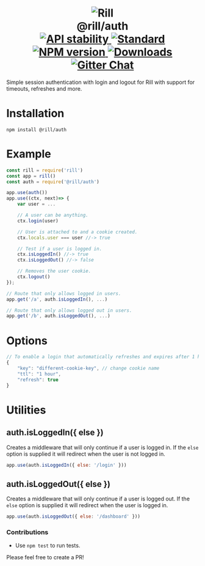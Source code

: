 <h1 align="center">
  <!-- Logo -->
  <img src="https://raw.githubusercontent.com/rill-js/rill/master/Rill-Icon.jpg" alt="Rill"/>
  <br/>
  @rill/auth
	<br/>

  <!-- Stability -->
  <a href="https://nodejs.org/api/documentation.html#documentation_stability_index">
    <img src="https://img.shields.io/badge/stability-experimental-orange.svg?style=flat-square" alt="API stability"/>
  </a>
  <!-- Standard -->
  <a href="https://github.com/feross/standard">
    <img src="https://img.shields.io/badge/code%20style-standard-brightgreen.svg?style=flat-square" alt="Standard"/>
  </a>
  <!-- NPM version -->
  <a href="https://npmjs.org/package/@rill/auth">
    <img src="https://img.shields.io/npm/v/@rill/auth.svg?style=flat-square" alt="NPM version"/>
  </a>
  <!-- Downloads -->
  <a href="https://npmjs.org/package/@rill/auth">
    <img src="https://img.shields.io/npm/dm/@rill/auth.svg?style=flat-square" alt="Downloads"/>
  </a>
  <!-- Gitter Chat -->
  <a href="https://gitter.im/rill-js/rill">
    <img src="https://img.shields.io/gitter/room/rill-js/rill.svg?style=flat-square" alt="Gitter Chat"/>
  </a>
</h1>

Simple session authentication with login and logout for Rill with support for timeouts, refreshes and more.

# Installation

```console
npm install @rill/auth
```

# Example

```js
const rill = require('rill')
const app = rill()
const auth = require('@rill/auth')

app.use(auth())
app.use((ctx, next)=> {
	var user = ...

	// A user can be anything.
	ctx.login(user)

	// User is attached to and a cookie created.
	ctx.locals.user === user //-> true

	// Test if a user is logged in.
	ctx.isLoggedIn() //-> true
	ctx.isLoggedOut() //-> false

	// Removes the user cookie.
	ctx.logout()
});

// Route that only allows logged in users.
app.get('/a', auth.isLoggedIn(), ...)

// Route that only allows logged out in users.
app.get('/b', auth.isLoggedOut(), ...)
```

# Options

```js
// To enable a login that automatically refreshes and expires after 1 hour of inactivity you can use:
{
	"key": "different-cookie-key", // change cookie name
	"ttl": "1 hour",
	"refresh": true
}
```

# Utilities

## auth.isLoggedIn({ else })
Creates a middleware that will only continue if a user is logged in.
If the `else` option is supplied it will redirect when the user is not logged in.

```js
app.use(auth.isLoggedIn({ else: '/login' }))
```

## auth.isLoggedOut({ else })
Creates a middleware that will only continue if a user is logged out.
If the `else` option is supplied it will redirect when the user is logged in.

```js
app.use(auth.isLoggedOut({ else: '/dashboard' }))
```

### Contributions

* Use `npm test` to run tests.

Please feel free to create a PR!
